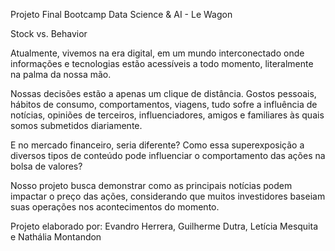Projeto Final Bootcamp Data Science & AI - Le Wagon

Stock vs. Behavior

Atualmente, vivemos na era digital, em um mundo interconectado onde informações e tecnologias estão acessíveis a todo momento, literalmente na palma da nossa mão.

Nossas decisões estão a apenas um clique de distância. Gostos pessoais, hábitos de consumo, comportamentos, viagens, tudo sofre a influência de notícias, opiniões de terceiros, influenciadores, amigos e familiares às quais somos submetidos diariamente.

E no mercado financeiro, seria diferente? Como essa superexposição a diversos tipos de conteúdo pode influenciar o comportamento das ações na bolsa de valores? 

Nosso projeto busca demonstrar como as principais notícias podem impactar o preço das ações, considerando que muitos investidores baseiam suas operações nos acontecimentos do momento.

Projeto elaborado por: Evandro Herrera, Guilherme Dutra, Letícia Mesquita e Nathália Montandon

